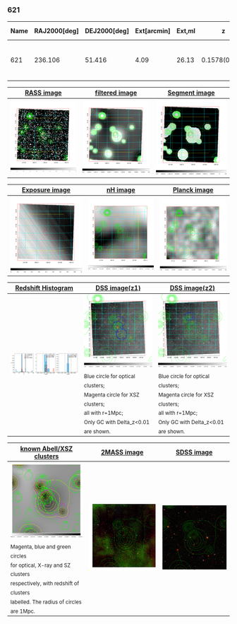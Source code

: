 <div STYLE="page-break-after: always;"></div>

### 621

|Name|RAJ2000[deg]|DEJ2000[deg] |Ext[arcmin]| Ext,ml | z | z_src| C|GC(XSZ,Delta_z<0.01)| GC(OPT,Delta_z<0.01)|GC| R_sig[arcmin] | R500[arcmin] | R500[Mpc]| CRsig[c/s] | CR500[c/s] |L500[1E44 erg/s]|F500[1E-12 erg/s/cm^2]| M500[1E14 Msun]|Tx[keV]|Cnt_sig|Beta|Rc[arcmin]|Comment|Alias|
|---|---|---|---|---|---|------|---|--------|---------|----------|---|---|---|---|---|---|---|---|---|---|---|---|---|---|
|621| 236.106| 51.416| 4.09| 26.13| 0.1578(0.005)| z1, z_xsz| B| F20, SPI| C, RM, W| C, F20, N, SPI, W| 11.238| 5.699| 0.932| 0.118(0.022)| 0.109(0.020)| 1.498(0.242)| 2.203(0.356)| 2.69(0.21)| 4.15(0.21)| 98.3| 0.898(-0.116+0.073)| 7.329(-1.050+0.781)| -| t202|

|[RASS image](../image/621/621_img.pdf)|[filtered image](../image/621/621_fil.pdf)|[Segment image](../image/621/621_seg.pdf)|
|-------------------|--------------------|-------------------|
| <img src="../image/621/621_img.png" width="300">  | <img src="../image/621/621_fil.png" width="300">   | <img src="../image/621/621_seg.png" width="300">  |

|[Exposure image](../image/621/621_mex.pdf)| [nH image](../image/621/621_nh.pdf)| [Planck image](../image/621/621_p.pdf)|
|-------------------|--------------------|-------------------|
|<img src="../image/621/621_mex.png" width="300">   | <img src="../image/621/621_nh.png" width="300">    | <img src="../image/621/621_p.png" width="300"> |

|[Redshift Histogram](../image/621/621_zg.pdf) | [DSS image(z1)](../image/621/621_dss_z1.pdf)      |  [DSS image(z2)](../image/621/621_dss_z2.pdf)    |
|-------------------|--------------------|-------------------|
|<img src="../image/621/621_zg.png" width="300"> |<img src="../image/621/621_dss_z1.png" width="300"> <sub><br>Blue circle for optical clusters; <br>Magenta circle for XSZ clusters; <br>all with r=1Mpc; <br>Only GC with Delta_z<0.01 are shown. </sub>| <img src="../image/621/621_dss_z2.png" width="300"><sub><br>Blue circle for optical clusters; <br>Magenta circle for XSZ clusters; <br>all with r=1Mpc; <br>Only GC with Delta_z<0.01 are shown. </sub> |

|[known Abell/XSZ clusters](../image/621/621_gc.pdf) | [2MASS image](../image/621/621_2mass.pdf)      |[SDSS image](../image/621/621_sdss.pdf)   |
|-------------------|-------------------|-------------------|
|<img src=../image/621/621_gc.png width="300"> <br><sub>Magenta, blue and green circles <br>for optical, X-ray and SZ clusters <br>respectively, with redshift of clusters <br>labelled. The radius of circles <br>are 1Mpc.</sub>|<img src="../image/621/621_2mass.png" width="300">  | <img src="../image/621/621_sdss.png" width="300">  |




